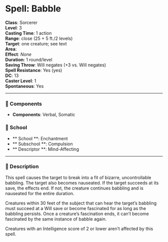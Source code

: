
# Spell: Babble
**Class**: Sorcerer  
**Level**: 3  
**Casting Time**: 1 action  
**Range**: close (25 + 5 ft./2 levels)  
**Target**: one creature; see text  
**Area**:   
**Effect**: _None_  
**Duration**: 1 round/level  
**Saving Throw**: Will negates (+3 vs. Will negates)  
**Spell Resistance**: Yes (yes)  
**DC**: 13  
**Caster Level**: 1  
**Spontaneous**: Yes

---

### 🔮 Components
- **Components**: Verbal, Somatic

### 🏫 School
- ** School **: Enchantment
- ** Subschool **: Compulsion
- ** Descriptor **: Mind-Affecting
---

### 📜 Description
This spell causes the target to break into a fit of bizarre, uncontrollable babbling. The target also becomes nauseated. If the target succeeds at its save, the effects end. If not, the creature continues babbling and is nauseated for the entire duration.

Creatures within 30 feet of the subject that can hear the target’s babbling must succeed at a Will save or become fascinated for as long as the babbling persists. Once a creature’s fascination ends, it can’t become fascinated by the same instance of babble again.

Creatures with an Intelligence score of 2 or lower aren’t affected by this spell.
